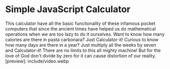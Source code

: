 # Simple JavaScript Calculator
This calculator have all the basic funcitonality of these infamous pocket computers that since the ancient times have helped us do mathematical operations when we are too lazy to do it ourselves.
Want to know how many calories are there in pasta carbonara? Just Calculator-it! Curious to know how many days are there in a year? Just multiply all the weeks by seven and Calculator-it! There are no limits to this all mighty machine! But for the love of God don't divide by zero for it can cause distortion of our reality.
[preview]: include/video.webp
